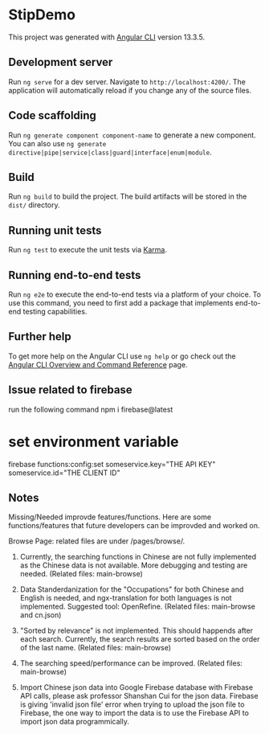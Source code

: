 # StipDemo

This project was generated with [Angular CLI](https://github.com/angular/angular-cli) version 13.3.5.

## Development server

Run `ng serve` for a dev server. Navigate to `http://localhost:4200/`. The application will automatically reload if you change any of the source files.

## Code scaffolding

Run `ng generate component component-name` to generate a new component. You can also use `ng generate directive|pipe|service|class|guard|interface|enum|module`.

## Build

Run `ng build` to build the project. The build artifacts will be stored in the `dist/` directory.

## Running unit tests

Run `ng test` to execute the unit tests via [Karma](https://karma-runner.github.io).

## Running end-to-end tests

Run `ng e2e` to execute the end-to-end tests via a platform of your choice. To use this command, you need to first add a package that implements end-to-end testing capabilities.

## Further help

To get more help on the Angular CLI use `ng help` or go check out the [Angular CLI Overview and Command Reference](https://angular.io/cli) page.

## Issue related to firebase 
run the following command
npm i firebase@latest

# set environment variable
firebase functions:config:set someservice.key="THE API KEY" someservice.id="THE CLIENT ID"

## Notes
Missing/Needed improvde features/functions.
Here are some functions/features that future developers can be improvded and worked on. 

Browse Page: related files are under /pages/browse/.
1. Currently, the searching functions in Chinese are not fully implemented as the Chinese data is not available. More debugging and testing are needed. (Related files: main-browse)
2. Data Standerdanization for the "Occupations" for both Chinese and English is needed, and ngx-translation for both languages is not implemented. Suggested tool: OpenRefine. (Related files: main-browse and cn.json)
3. "Sorted by relevance" is not implemented. This should happends after each search. Currently, the search results are sorted based on the order of the last name. (Related files: main-browse)
4. The searching speed/performance can be improved. (Related files: main-browse)


6. Import Chinese json data into Google Firebase database with Firebase API calls, please ask professor Shanshan Cui for the json data. Firebase is giving 'invalid json file' error when trying to upload the json file to Firebase, the one way to import the data is to use the Firebase API to import json data programmically. 

  
